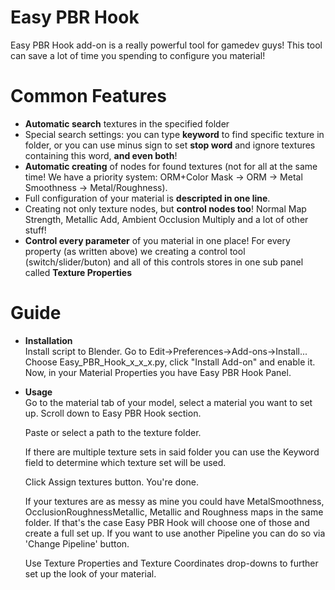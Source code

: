 # Easy PBR Hook
Easy PBR Hook add-on is a really powerful tool for gamedev guys! This tool can save a lot of time you spending to configure you material!<br />
# Common Features
- **Automatic search** textures in the specified folder
- Special search settings: you can type **keyword** to find specific texture in folder, or you can use minus sign to set **stop word** and ignore textures containing this word, **and even both**!
- **Automatic creating** of nodes for found textures (not for all at the same time! We have a priority system: ORM+Color Mask -> ORM -> Metal Smoothness -> Metal/Roughness).
- Full configuration of your material is **descripted in one line**.
- Creating not only texture nodes, but **control nodes too**! Normal Map Strength, Metallic Add, Ambient Occlusion Multiply and a lot of other stuff!
- **Control every parameter** of you material in one place! For every property (as written above) we creating a control tool (switch/slider/buton) and all of this controls stores in one sub panel called **Texture Properties**
# Guide
- **Installation**<br />
  Install script to Blender. Go to Edit->Preferences->Add-ons->Install...<br />
  Choose Easy_PBR_Hook_x_x_x.py, click "Install Add-on" and enable it.<br />
  Now, in your Material Properties you have Easy PBR Hook Panel.<br />
- **Usage**<br />
  Go to the material tab of your model, select a material you want to set up. Scroll down to Easy PBR Hook section. 

  Paste or select a path to the texture folder.
  
  If there are multiple texture sets in said folder you can use the Keyword field to determine which texture set will be used. 
  
  Click Assign textures button. You're done.
  
  If your textures are as messy as mine you could have MetalSmoothness, OcclusionRoughnessMetallic, Metallic and Roughness maps in the same folder.
  If that's the case Easy PBR Hook will choose one of those and create a full set up. If you want to use another Pipeline you can do so via 'Change Pipeline' button. 

  Use Texture Properties and Texture Coordinates drop-downs to further set up the look of your material.
